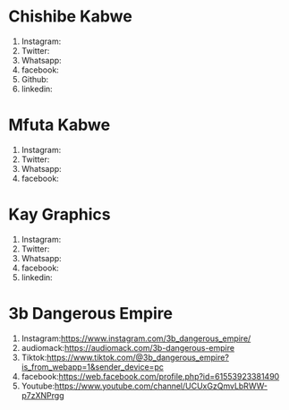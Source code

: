 # Chishibe Kabwe
1. Instagram:
2. Twitter:
3. Whatsapp:
4. facebook:
5. Github:
6. linkedin: 
# Mfuta Kabwe
1. Instagram:
2. Twitter:
3. Whatsapp:
4. facebook:
# Kay Graphics
1. Instagram:
2. Twitter:
3. Whatsapp:
4. facebook:
5. linkedin:
# 3b Dangerous Empire
1. Instagram:https://www.instagram.com/3b_dangerous_empire/
2. audiomack:https://audiomack.com/3b-dangerous-empire
3. Tiktok:https://www.tiktok.com/@3b_dangerous_empire?is_from_webapp=1&sender_device=pc
4. facebook:https://web.facebook.com/profile.php?id=61553923381490
5. Youtube:https://www.youtube.com/channel/UCUxGzQmvLbRWW-p7zXNPrgg

